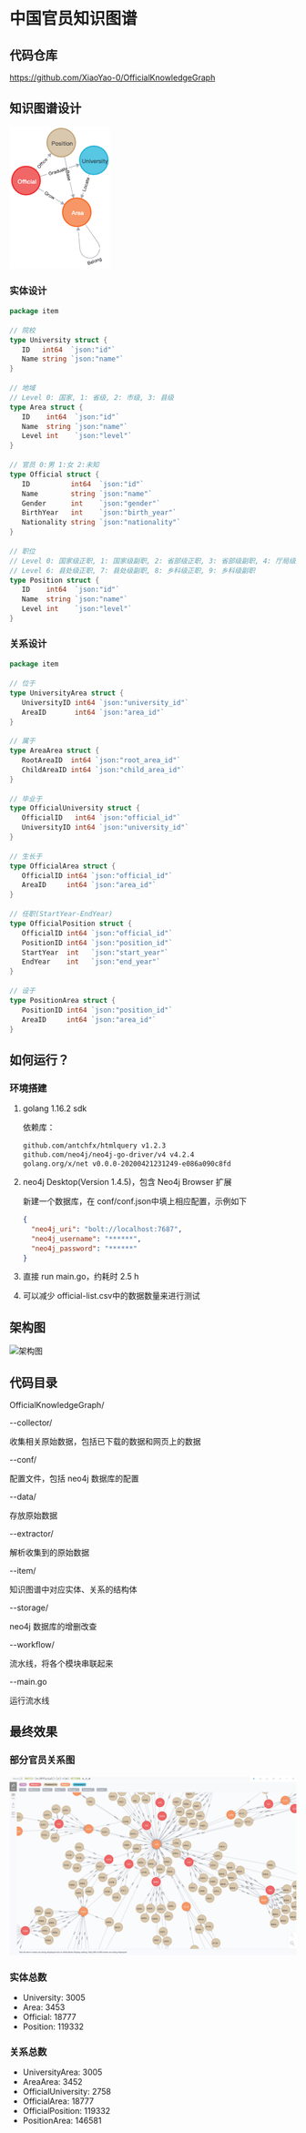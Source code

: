 # 中国官员知识图谱

## 代码仓库

https://github.com/XiaoYao-0/OfficialKnowledgeGraph

## 知识图谱设计

![schema](README.assets/schema.png)

### 实体设计

```go
package item

// 院校
type University struct {
   ID   int64  `json:"id"`
   Name string `json:"name"`
}

// 地域
// Level 0: 国家, 1: 省级, 2: 市级, 3: 县级
type Area struct {
   ID    int64  `json:"id"`
   Name  string `json:"name"`
   Level int    `json:"level"`
}

// 官员 0:男 1:女 2:未知
type Official struct {
   ID          int64  `json:"id"`
   Name        string `json:"name"`
   Gender      int    `json:"gender"`
   BirthYear   int    `json:"birth_year"`
   Nationality string `json:"nationality"`
}

// 职位
// Level 0: 国家级正职, 1: 国家级副职, 2: 省部级正职, 3: 省部级副职, 4: 厅局级正职, 5: 厅局级副职
// Level 6: 县处级正职, 7: 县处级副职, 8: 乡科级正职, 9: 乡科级副职
type Position struct {
   ID    int64  `json:"id"`
   Name  string `json:"name"`
   Level int    `json:"level"`
}
```

### 关系设计

```go
package item

// 位于
type UniversityArea struct {
   UniversityID int64 `json:"university_id"`
   AreaID       int64 `json:"area_id"`
}

// 属于
type AreaArea struct {
   RootAreaID  int64 `json:"root_area_id"`
   ChildAreaID int64 `json:"child_area_id"`
}

// 毕业于
type OfficialUniversity struct {
   OfficialID   int64 `json:"official_id"`
   UniversityID int64 `json:"university_id"`
}

// 生长于
type OfficialArea struct {
   OfficialID int64 `json:"official_id"`
   AreaID     int64 `json:"area_id"`
}

// 任职(StartYear-EndYear)
type OfficialPosition struct {
   OfficialID int64 `json:"official_id"`
   PositionID int64 `json:"position_id"`
   StartYear  int   `json:"start_year"`
   EndYear    int   `json:"end_year"`
}

// 设于
type PositionArea struct {
   PositionID int64 `json:"position_id"`
   AreaID     int64 `json:"area_id"`
}
```

## 如何运行？

### 环境搭建

1. golang 1.16.2 sdk 

   依赖库：

   ```
   github.com/antchfx/htmlquery v1.2.3
   github.com/neo4j/neo4j-go-driver/v4 v4.2.4
   golang.org/x/net v0.0.0-20200421231249-e086a090c8fd
   ```

2. neo4j Desktop(Version 1.4.5)，包含 Neo4j Browser 扩展

   新建一个数据库，在 conf/conf.json中填上相应配置，示例如下

   ```json
   {
     "neo4j_uri": "bolt://localhost:7687",
     "neo4j_username": "******",
     "neo4j_password": "******"
   }
   ```

3. 直接 run main.go，约耗时 2.5 h

4. 可以减少 official-list.csv中的数据数量来进行测试

## 架构图

![架构图](/Users/bytedance/Downloads/架构图.png)

## 代码目录

OfficialKnowledgeGraph/

--collector/

  收集相关原始数据，包括已下载的数据和网页上的数据

--conf/

  配置文件，包括 neo4j 数据库的配置

--data/

  存放原始数据

--extractor/

  解析收集到的原始数据

--item/

  知识图谱中对应实体、关系的结构体

--storage/

  neo4j 数据库的增删改查

--workflow/

  流水线，将各个模块串联起来

--main.go

  运行流水线

## 最终效果

### 部分官员关系图

![show_results](README.assets/show_results.png)

### 实体总数

- University: 3005
- Area: 3453
- Official: 18777
- Position: 119332

### 关系总数

- UniversityArea: 3005
- AreaArea: 3452
- OfficialUniversity: 2758
- OfficialArea: 18777
- OfficialPosition: 119332
- PositionArea: 146581